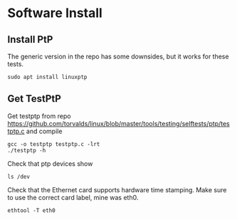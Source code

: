 # Software Install
## Install PtP
The generic version in the repo has some downsides, but it works for these tests.
```
sudo apt install linuxptp
```
## Get TestPtP
Get testptp from repo https://github.com/torvalds/linux/blob/master/tools/testing/selftests/ptp/testptp.c and compile
```
gcc -o testptp testptp.c -lrt
./testptp -h
```
Check that ptp devices show
```
ls /dev
```

Check that the Ethernet card supports hardware time stamping. Make sure to use the correct card label, mine was eth0.

```
ethtool -T eth0
```